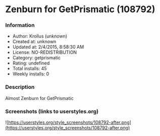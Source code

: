 # Zenburn for GetPrismatic (108792)

### Information
- Author: Krollus (unknown)
- Created at: unknown
- Updated at: 2/4/2015, 8:58:30 AM
- License: NO-REDISTRIBUTION
- Category: getprismatic
- Rating: undefined
- Total installs: 45
- Weekly installs: 0


### Description
Almost Zenburn for GetPrismatic


### Screenshots (links to userstyles.org)
![https://userstyles.org/style_screenshots/108792-after.png](https://userstyles.org/style_screenshots/108792-after.png)


